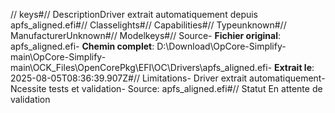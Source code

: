 // keys#// DescriptionDriver extrait automatiquement depuis apfs_aligned.efi#// Classelights#// Capabilities#// Typeunknown#// ManufacturerUnknown#// Modelkeys#// Source- **Fichier original**: apfs_aligned.efi- **Chemin complet**: D:\Download\OpCore-Simplify-main\OpCore-Simplify-main\OCK_Files\OpenCorePkg\EFI\OC\Drivers\apfs_aligned.efi- **Extrait le**: 2025-08-05T08:36:39.907Z#// Limitations- Driver extrait automatiquement- Ncessite tests et validation- Source: apfs_aligned.efi#// Statut En attente de validation